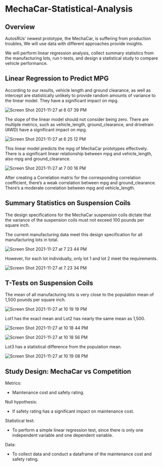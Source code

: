 # MechaCar-Statistical-Analysis

## Overview

AutosRUs’ newest prototype, the MechaCar, is suffering from production troubles, We will use data with different approaches provide insights. 

We will perform linear regression analysis, collect summary statistics from the manufacturing lots, run t-tests, and design a statistical study to compare vehicle performance.

## Linear Regression to Predict MPG

According to our results, vehicle length and ground clearance, as well as intercept are statistically unlikely to provide random amounts of variance to the linear model. They have a significant impact on mpg.

![Screen Shot 2021-11-27 at 6 07 39 PM](https://user-images.githubusercontent.com/88747464/143728719-2ab41845-d86a-469a-ad8b-d11259939a8f.png)

The slope of the linear model should not consider being zero. There are multiple metrics, such as vehicle_length, ground_clearance, and drivetrain (AWD) have a significant impact on mpg.

![Screen Shot 2021-11-27 at 6 25 12 PM](https://user-images.githubusercontent.com/88747464/143728731-e1ec154c-7842-49d6-a3d0-ff2d520edbd8.png)

This linear model predicts the mpg of MechaCar prototypes effectively. There is a significant linear relationship between mpg and vehicle_length, also mpg and ground_clearance. 

![Screen Shot 2021-11-27 at 7 00 16 PM](https://user-images.githubusercontent.com/88747464/143728741-4abfa87a-ca8c-4fdf-830d-8ae4a0e6d9ea.png)

After creating a Correlation matrix for the corresponding correlation coefficient, there’s a weak correlation between mpg and ground_clearance. There’s a moderate correlation between mpg and vehicle_length. 

## Summary Statistics on Suspension Coils

The design specifications for the MechaCar suspension coils dictate that the variance of the suspension coils must not exceed 100 pounds per square inch. 

The current manufacturing data meet this design specification for all manufacturing lots in total. 

![Screen Shot 2021-11-27 at 7 23 44 PM](https://user-images.githubusercontent.com/88747464/143728772-5db0d11d-3102-4650-a8ee-69f8176537ad.png)

However, for each lot individually, only lot 1 and lot 2 meet the requirements. 

![Screen Shot 2021-11-27 at 7 23 34 PM](https://user-images.githubusercontent.com/88747464/143728777-459accfb-2b2d-4204-a570-8f675a6d615d.png)

## T-Tests on Suspension Coils

The mean of all manufacturing lots is very close to the population mean of 1,500 pounds per square inch.

![Screen Shot 2021-11-27 at 10 19 19 PM](https://user-images.githubusercontent.com/88747464/143728825-31e1d591-4a29-4c3e-b84f-12a63ca1f8ea.png)

Lot1 has the exact mean and Lot2 has nearly the same mean as 1,500.

![Screen Shot 2021-11-27 at 10 18 44 PM](https://user-images.githubusercontent.com/88747464/143728827-e569f20e-affb-4a1f-9bc0-774cfd11cd38.png)

![Screen Shot 2021-11-27 at 10 18 56 PM](https://user-images.githubusercontent.com/88747464/143728828-e6b567bb-6528-4b3f-bc8f-55261921fce0.png)

Lot3 has a statistical difference from the population mean.

![Screen Shot 2021-11-27 at 10 19 08 PM](https://user-images.githubusercontent.com/88747464/143728830-3f135bb7-ee67-4f1c-95b1-51bb963996fc.png)

## Study Design: MechaCar vs Competition

Metrics:
- Maintenance cost and safety rating.

Null hypothesis:
- If safety rating has a significant impact on maintenance cost.

Statistical test:
- To perform a simple linear regression test, since there is only one independent variable and one dependent variable. 

Data:
- To collect data and conduct a dataframe of the maintenance cost and safety rating.
